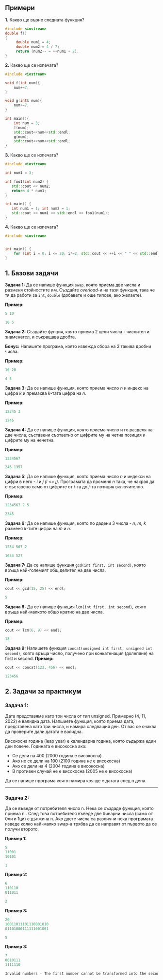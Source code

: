 
## Примери
**1.** Какво ще върне следната функция?
```c++
#include <iostream>
double f()
{
     double num1 = 4;
     double num2 = 4 / 7;
     return (num2-- = ++num1 + 2);
}
```

**2.** Какво ще се изпечата?
```c++
#include <iostream>

void f(int num){
    num+=7;
}

void g(int& num){
    num+=7;
}

int main(){
    int num = 3;
    f(num);
    std::cout<<num<<std::endl;
    g(num);
    std::cout<<num<<std::endl;
}

```

**3.** Какво ще се изпечата?
```c++
#include <iostream>

int num1 = 3;

int foo1(int num2) {
   std::cout << num2;
   return 4 * num1;
}

int main() {
   int num1 = 1; int num2 = 1;
   std::cout << num1 << std::endl << foo1(num1);
}
```

**4.** Какво ще се изпечата?
```c++
#include <iostream>


int main() {
    for (int i = 0; i <= 20; i*=2, std::cout << ++i << " " << std::endl);
}
```
## 1. Базови задачи
**Задача 1:** Да се напише функция `swap`, която приема две числa и разменя стойностите им. Създайте *overload*-и на тази функция, така че тя да работи за `int`, `double` (добавете и още типове, ако желаете).

**Пример:**
```c++
5 10
```
```c++
10 5
```

**Задача 2:** Създайте фунция, която приема 2 цели числа - числител и знаменател, и съкращава дробта. 

**Бонус:** Напишете програма, която извежда сбора на 2 такива дробни числа.

**Пример:**
```c++
16 20
```
```c++
4 5
```

**Задача 3:** Да се напише функция, която приема число *n* и индекс на цифра *k* и премахва *k*-тата цифра на *n*.

**Пример:**
```c++
12345 3
```
```c++
1245
```

**Задача 4:** Да се напише функция, която приема число и го разделя на две числа, съставени съответно от цифрите му на четна позиция и цифрите му на нечетна.

**Пример:**
```c++
1234567
```
```c++
246 1357
```

**Задача 5:** Да се напише функция, която приема число *n* и индекси на цифри в него - *i* и *j* *(i <= j)*. Програмата да променя *n* така, че накрая да е съставено само от цифрите от *i*-та до *j*-та позиция включително.

**Пример:**
```c++
1234567 2 5
```
```c++
2345    
```

**Задача 6:** Да се напише функция, която по дадени 3 числа - *n, m, k* разменя *k*-тите цифри на *m* и *n*.

**Пример:**
```c++
1234 567 2
```
```c++
1634 527    
```

**Задача 7:** Да се напише функция `gcd(int first, int second)`, която връща най-големият общ делител на две числа.

**Пример:**
```c++
cout << gcd(15, 25) << endl;
```
```c++
5
```

**Задача 8:** Да се напише функция `lcm(int first, int second)`, която връща най-малкото общо кратно на две числа.

**Пример:**
```c++
cout << lcm(6, 9) << endl;
```
```c++
18
```

**Задача 9:** Напишете функция `concat(unsigned int first, unsigned int second)`, която връща число, получено при конкатенация (долепяне) на first и second.
**Пример:**
```c++
cout << concat(123, 456) << endl;
```
```c++
123456
```
## 2. Задачи за практикум 

### Задача 1:

Дата представяме като три числа от тип unsigned. Примерно (4, 11, 2022) е валидна дата. Напшиете функция, която приема дата, представена като три числа, и намира следващия ден. От вас се очаква да проверите дали датата е валидна.

Високосна година (leap year) е календарна година, която съдържа един ден повече. Годината е високосна ако:
* Се дели на 400 (2000 година е високосна)
* Ако не се дели на 100 (2100 година не е високосна)
* Ако се дели на 4 (2004 година е високосна)
* В противен случай не е високосна (2005 не е високосна)

Да се напише програма която намира коя ще е датата след n дена.

<hr/>

### Задача 2:

Да се въведе от потребителя число n. Нека се създаде функция, която приема n . След това потребителя въведе две бинарни числа (само от 0ли и 1ци) с дължина n. Ако двете числа са различни нека програмата изведе колко най-малко swap-a трябва да се направят от първото да се получи второто.

**Пример 1:**
```c++
5
11001
10101
```
```c++
1
```

**Пример 2:**
```c++
6
110110
011011
```
```c++
2
```

**Пример 3:**
```c++
20
10011011101110001010
01101000111111001001
```
```c++
5
```

**Пример 3:**
```c++
7
0010111
1111110
```
```c++
Invalid numbers - The first number cannot be transformed into the second!
```
